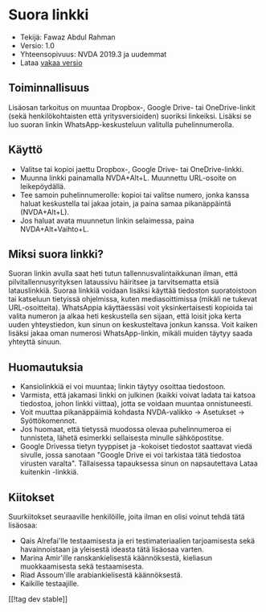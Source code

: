 # Suora linkki #

* Tekijä: Fawaz Abdul Rahman
* Versio: 1.0
* Yhteensopivuus: NVDA 2019.3 ja uudemmat
* Lataa [vakaa versio][1]

## Toiminnallisuus
Lisäosan tarkoitus on muuntaa Dropbox-, Google Drive- tai OneDrive-linkit
(sekä henkilökohtaisten että yritysversioiden) suoriksi linkeiksi. Lisäksi
se luo suoran linkin WhatsApp-keskusteluun valitulla puhelinnumerolla.

## Käyttö
* Valitse tai kopioi jaettu Dropbox-, Google Drive- tai OneDrive-linkki.
* Muunna linkki painamalla NVDA+Alt+L. Muunnettu URL-osoite on
  leikepöydällä.
* Tee samoin puhelinnumerolle: kopioi tai valitse numero, jonka kanssa
  haluat keskustella tai jakaa jotain, ja paina samaa pikanäppäintä
  (NVDA+Alt+L).
* Jos haluat avata muunnetun linkin selaimessa, paina NVDA+Alt+Vaihto+L.

## Miksi suora linkki?
Suoran linkin avulla saat heti tutun tallennusvalintaikkunan ilman, että
pilvitallennusyrityksen lataussivu häiritsee ja tarvitsematta etsiä
latauslinkkiä.  Suoraa linkkiä voidaan lisäksi käyttää tiedoston
suoratoistoon tai katseluun tietyissä ohjelmissa, kuten mediasoittimissa
(mikäli ne tukevat URL-osoitteita). WhatsAppia käyttäessäsi voit
yksinkertaisesti kopioida tai valita numeron ja alkaa heti keskustella sen
sijaan, että loisit joka kerta uuden yhteystiedon, kun sinun on
keskusteltava jonkun kanssa. Voit kaiken lisäksi jakaa oman numerosi
WhatsApp-linkin, mikäli muiden täytyy saada yhteyttä sinuun.

## Huomautuksia
* Kansiolinkkiä ei voi muuntaa; linkin täytyy osoittaa tiedostoon.
* Varmista, että jakamasi linkki on julkinen (kaikki voivat ladata tai
  katsoa tiedostoa, johon linkki viittaa), jotta se voidaan muuntaa
  onnistuneesti.
* Voit muuttaa pikanäppäimiä kohdasta NVDA-valikko -> Asetukset ->
  Syöttökomennot.
* Jos huomaat, että tietyssä muodossa olevaa puhelinnumeroa ei tunnisteta,
  lähetä esimerkki sellaisesta minulle sähköpostitse.
* Google Drivessa tietyn tyyppiset ja -kokoiset tiedostot   saattavat viedä
  sivulle, jossa sanotaan "Google Drive ei voi tarkistaa tätä tiedostoa
  virusten varalta". Tällaisessa tapauksessa sinun on napsautettava Lataa
  kuitenkin -linkkiä.

## Kiitokset
Suurkiitokset seuraaville henkilöille, joita ilman en olisi voinut tehdä
tätä lisäosaa:

* Qais Alrefai'lle testaamisesta ja eri testimateriaalien tarjoamisesta sekä
  havainnoistaan ja yleisestä ideasta tätä lisäosaa varten.
* Marina Amir'ille ranskankielisestä käännöksestä, kieliasun muokkaamisesta
  sekä testaamisesta.
* Riad Assoum'ille arabiankielisestä käännöksestä.
* Kaikille testaajille.

[[!tag dev stable]]

[1]: https://addons.nvda-project.org/files/get.php?file=directlink
